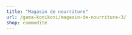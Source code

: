 ```yaml
---
title: "Magasin de nourriture"
url: /gama-konikoni/magasin-de-nourriture-3/
shop: commodité
---
```


